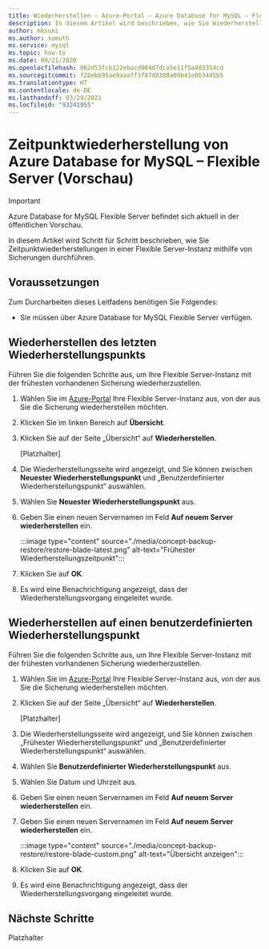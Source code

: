 ```yaml
---
title: Wiederherstellen – Azure-Portal – Azure Database for MySQL – Flexible Server
description: In diesem Artikel wird beschrieben, wie Sie Wiederherstellungsvorgänge in Azure Database for MySQL im Azure-Portal durchführen.
author: mksuni
ms.author: sumuth
ms.service: mysql
ms.topic: how-to
ms.date: 09/21/2020
ms.openlocfilehash: 062d53fcb122ebacd004d7dca5e11f5a883354cd
ms.sourcegitcommit: f28ebb95ae9aaaff3f87d8388a09b41e0b3445b5
ms.translationtype: HT
ms.contentlocale: de-DE
ms.lasthandoff: 03/29/2021
ms.locfileid: "93241955"
---
```

# <a name="point-in-time-restore-of-a-azure-database-for-mysql---flexible-server-preview"></a>Zeitpunktwiederherstellung von Azure Database for MySQL – Flexible Server (Vorschau)


> [!IMPORTANT]
> Azure Database for MySQL Flexible Server befindet sich aktuell in der öffentlichen Vorschau.

In diesem Artikel wird Schritt für Schritt beschrieben, wie Sie Zeitpunktwiederherstellungen in einer Flexible Server-Instanz mithilfe von Sicherungen durchführen.

## <a name="prerequisites"></a>Voraussetzungen

Zum Durcharbeiten dieses Leitfadens benötigen Sie Folgendes:

-   Sie müssen über Azure Database for MySQL Flexible Server verfügen.

## <a name="restore-to-the-latest-restore-point"></a>Wiederherstellen des letzten Wiederherstellungspunkts

Führen Sie die folgenden Schritte aus, um Ihre Flexible Server-Instanz mit der frühesten vorhandenen Sicherung wiederherzustellen.

1.  Wählen Sie im [Azure-Portal](https://portal.azure.com/) Ihre Flexible Server-Instanz aus, von der aus Sie die Sicherung wiederherstellen möchten.

2.  Klicken Sie im linken Bereich auf **Übersicht**.

3.  Klicken Sie auf der Seite „Übersicht“ auf **Wiederherstellen**.

    [Platzhalter]

4.  Die Wiederherstellungsseite wird angezeigt, und Sie können zwischen **Neuester Wiederherstellungspunkt** und „Benutzerdefinierter Wiederherstellungspunkt“ auswählen.

5.  Wählen Sie **Neuester Wiederherstellungspunkt** aus.


6.  Geben Sie einen neuen Servernamen im Feld **Auf neuem Server wiederherstellen** ein.

    :::image type="content" source="./media/concept-backup-restore/restore-blade-latest.png" alt-text="Frühester Wiederherstellungszeitpunkt":::

8.  Klicken Sie auf **OK**.

9.  Es wird eine Benachrichtigung angezeigt, dass der Wiederherstellungsvorgang eingeleitet wurde.

## <a name="restoring-to-a-custom-restore-point"></a>Wiederherstellen auf einen benutzerdefinierten Wiederherstellungspunkt

Führen Sie die folgenden Schritte aus, um Ihre Flexible Server-Instanz mit der frühesten vorhandenen Sicherung wiederherzustellen.

1.  Wählen Sie im [Azure-Portal](https://portal.azure.com/) Ihre Flexible Server-Instanz aus, von der aus Sie die Sicherung wiederherstellen möchten.

2.  Klicken Sie auf der Seite „Übersicht“ auf **Wiederherstellen**.

    [Platzhalter]

3.  Die Wiederherstellungsseite wird angezeigt, und Sie können zwischen „Frühester Wiederherstellungspunkt“ und „Benutzerdefinierter Wiederherstellungspunkt“ auswählen.

4.  Wählen Sie **Benutzerdefinierter Wiederherstellungspunkt** aus.

5.  Wählen Sie Datum und Uhrzeit aus.

6.  Geben Sie einen neuen Servernamen im Feld **Auf neuem Server wiederherstellen** ein.

6.  Geben Sie einen neuen Servernamen im Feld **Auf neuem Server wiederherstellen** ein. 
   
    :::image type="content" source="./media/concept-backup-restore/restore-blade-custom.png" alt-text="Übersicht anzeigen":::
 
7.  Klicken Sie auf **OK**.

8.  Es wird eine Benachrichtigung angezeigt, dass der Wiederherstellungsvorgang eingeleitet wurde.

## <a name="next-steps"></a>Nächste Schritte

Platzhalter
